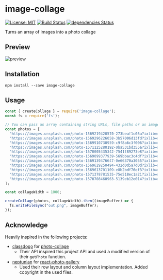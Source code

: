 # image-collage

[![License: MIT](https://img.shields.io/badge/License-MIT-blue.svg)](https://opensource.org/licenses/MIT)
[![Build Status](https://travis-ci.org/muZk/image-collage.svg?branch=master)](https://travis-ci.org/muZk/image-collage)
[![dependencies Status](https://david-dm.org/muZk/image-collage/status.svg)](https://david-dm.org/muZk/image-collage)

Turns an array of images into a photo collage

## Preview

![preview](https://user-images.githubusercontent.com/1679496/67254073-6b39f700-f451-11e9-9aec-13bb7211ec66.png)

## Installation

    npm install --save image-collage
    
## Usage

```javascript
const { createCollage } = require('image-collage');
const fs = require('fs');

// You can pass an array containing string URLs, file paths or an image Buffer
const photos = [
  'https://images.unsplash.com/photo-1569219420570-273beaf1c05a?ixlib=rb-1.2.1&q=80&fm=jpg&crop=entropy&cs=tinysrgb&w=1080&fit=max',
  'https://images.unsplash.com/photo-1569296226058-3b57006d13fd?ixlib=rb-1.2.1&q=80&fm=jpg&crop=entropy&cs=tinysrgb&w=1080&fit=max',
  'https://images.unsplash.com/photo-1569910730959-c9f8a6c3f006?ixlib=rb-1.2.1&q=80&fm=jpg&crop=entropy&cs=tinysrgb&w=1080&fit=max',
  'https://images.unsplash.com/photo-1571125280192-0ba531bd355a?ixlib=rb-1.2.1&q=80&fm=jpg&crop=entropy&cs=tinysrgb&w=1080&fit=max',
  'https://images.unsplash.com/photo-1570005435342-7541f89273e8?ixlib=rb-1.2.1&q=80&fm=jpg&crop=entropy&cs=tinysrgb&w=1080&fit=max',
  'https://images.unsplash.com/photo-1569099377939-569bbac3c4df?ixlib=rb-1.2.1&q=80&fm=jpg&crop=entropy&cs=tinysrgb&w=1080&fit=max',
  'https://images.unsplash.com/photo-1569139476647-0e66370a3055?ixlib=rb-1.2.1&q=80&fm=jpg&crop=entropy&cs=tinysrgb&w=1080&fit=max',
  'https://images.unsplash.com/photo-1569629250494-432d0d5a7d0d?ixlib=rb-1.2.1&q=80&fm=jpg&crop=entropy&cs=tinysrgb&w=1080&fit=max',
  'https://images.unsplash.com/photo-1569613701109-e8b2bdf76ef3?ixlib=rb-1.2.1&q=80&fm=jpg&crop=entropy&cs=tinysrgb&w=1080&fit=max',
  'https://images.unsplash.com/photo-1571378781535-75e518ec1a21?ixlib=rb-1.2.1&q=80&fm=jpg&crop=entropy&cs=tinysrgb&w=1080&fit=max',
  'https://images.unsplash.com/photo-1570708460963-5139eb12e014?ixlib=rb-1.2.1&q=80&fm=jpg&crop=entropy&cs=tinysrgb&w=1080&fit=max',
];

const collageWidth = 1000;

createCollage(photos, collageWidth).then((imageBuffer) => {
  fs.writeFileSync("out.png", imageBuffer);
});
```

## Acknowledge

Heavily inspired in the following projects:

- [classdogo](https://github.com/classdojo) for [photo-collage](https://github.com/classdojo/photo-collage)
    - Their API inspired this project API and used a modified version of their `getPhoto` function.
- [neptunian](https://github.com/neptunian) for [react-photo-gallery](https://github.com/neptunian/react-photo-gallery)
    - Used their row layout and column layout implementation. Added copyright in the used files.
